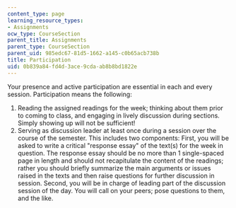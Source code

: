 ```yaml
---
content_type: page
learning_resource_types:
- Assignments
ocw_type: CourseSection
parent_title: Assignments
parent_type: CourseSection
parent_uid: 985edc67-81d5-1662-a145-c0b65acb738b
title: Participation
uid: 0b839a84-fd4d-3ace-9cda-ab8b8bd1822e
---
```


Your presence and active participation are essential in each and every session. Participation means the following:

1.  Reading the assigned readings for the week; thinking about them prior to coming to class, and engaging in lively discussion during sections. Simply showing up will not be sufficient!
2.  Serving as discussion leader at least once during a session over the course of the semester. This includes two components: First, you will be asked to write a critical "response essay" of the text(s) for the week in question. The response essay should be no more than 1 single-spaced page in length and should not recapitulate the content of the readings; rather you should briefly summarize the main arguments or issues raised in the texts and then raise questions for further discussion in session. Second, you will be in charge of leading part of the discussion session of the day. You will call on your peers; pose questions to them, and the like.